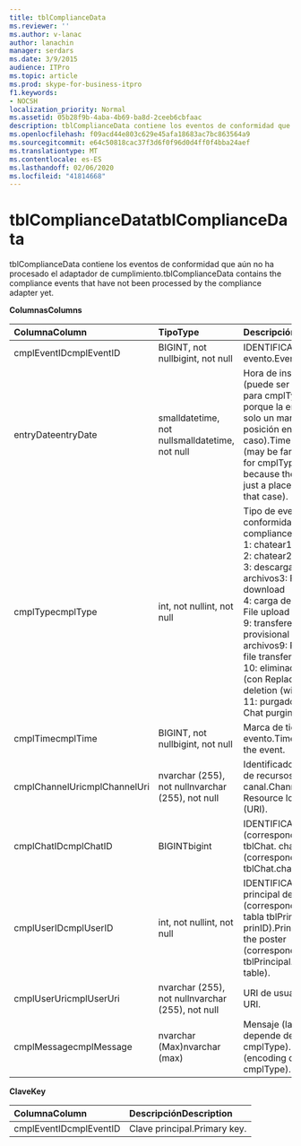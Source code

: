 ```yaml
---
title: tblComplianceData
ms.reviewer: ''
ms.author: v-lanac
author: lanachin
manager: serdars
ms.date: 3/9/2015
audience: ITPro
ms.topic: article
ms.prod: skype-for-business-itpro
f1.keywords:
- NOCSH
localization_priority: Normal
ms.assetid: 05b28f9b-4aba-4b69-ba8d-2ceeb6cbfaac
description: tblComplianceData contiene los eventos de conformidad que aún no ha procesado el adaptador de cumplimiento.
ms.openlocfilehash: f09acd44e803c629e45afa18683ac7bc863564a9
ms.sourcegitcommit: e64c50818cac37f3d6f0f96d0d4ff0f4bba24aef
ms.translationtype: MT
ms.contentlocale: es-ES
ms.lasthandoff: 02/06/2020
ms.locfileid: "41814668"
---
```

# <a name="tblcompliancedata"></a><span data-ttu-id="7db99-103">tblComplianceData</span><span class="sxs-lookup"><span data-stu-id="7db99-103">tblComplianceData</span></span>
 
<span data-ttu-id="7db99-104">tblComplianceData contiene los eventos de conformidad que aún no ha procesado el adaptador de cumplimiento.</span><span class="sxs-lookup"><span data-stu-id="7db99-104">tblComplianceData contains the compliance events that have not been processed by the compliance adapter yet.</span></span>
  
<span data-ttu-id="7db99-105">**Columnas**</span><span class="sxs-lookup"><span data-stu-id="7db99-105">**Columns**</span></span>

|<span data-ttu-id="7db99-106">**Columna**</span><span class="sxs-lookup"><span data-stu-id="7db99-106">**Column**</span></span>|<span data-ttu-id="7db99-107">**Tipo**</span><span class="sxs-lookup"><span data-stu-id="7db99-107">**Type**</span></span>|<span data-ttu-id="7db99-108">**Descripción**</span><span class="sxs-lookup"><span data-stu-id="7db99-108">**Description**</span></span>|
|:-----|:-----|:-----|
|<span data-ttu-id="7db99-109">cmplEventID</span><span class="sxs-lookup"><span data-stu-id="7db99-109">cmplEventID</span></span>  <br/> |<span data-ttu-id="7db99-110">BIGINT, not null</span><span class="sxs-lookup"><span data-stu-id="7db99-110">bigint, not null</span></span>  <br/> |<span data-ttu-id="7db99-111">IDENTIFICADOR de evento.</span><span class="sxs-lookup"><span data-stu-id="7db99-111">Event ID.</span></span>  <br/> |
|<span data-ttu-id="7db99-112">entryDate</span><span class="sxs-lookup"><span data-stu-id="7db99-112">entryDate</span></span>  <br/> |<span data-ttu-id="7db99-113">smalldatetime, not null</span><span class="sxs-lookup"><span data-stu-id="7db99-113">smalldatetime, not null</span></span>  <br/> |<span data-ttu-id="7db99-114">Hora de inserción (puede ser muy próxima para cmplType = 9 porque la entrada es solo un marcador de posición en ese caso).</span><span class="sxs-lookup"><span data-stu-id="7db99-114">Time of insertion (may be far in the future for cmplType=9 because the entry is just a placeholder in that case).</span></span>  <br/> |
|<span data-ttu-id="7db99-115">cmplType</span><span class="sxs-lookup"><span data-stu-id="7db99-115">cmplType</span></span>  <br/> |<span data-ttu-id="7db99-116">int, not null</span><span class="sxs-lookup"><span data-stu-id="7db99-116">int, not null</span></span>  <br/> | <span data-ttu-id="7db99-117">Tipo de evento de conformidad:</span><span class="sxs-lookup"><span data-stu-id="7db99-117">Type of compliance event:</span></span> <br/>  <span data-ttu-id="7db99-118">1: chatear</span><span class="sxs-lookup"><span data-stu-id="7db99-118">1: Chat</span></span> <br/>  <span data-ttu-id="7db99-119">2: chatear</span><span class="sxs-lookup"><span data-stu-id="7db99-119">2: Backchat</span></span> <br/>  <span data-ttu-id="7db99-120">3: descarga de archivos</span><span class="sxs-lookup"><span data-stu-id="7db99-120">3: File download</span></span> <br/>  <span data-ttu-id="7db99-121">4: carga de archivos</span><span class="sxs-lookup"><span data-stu-id="7db99-121">4: File upload</span></span> <br/>  <span data-ttu-id="7db99-122">9: transferencia provisional de archivos</span><span class="sxs-lookup"><span data-stu-id="7db99-122">9: Provisional file transfer</span></span> <br/>  <span data-ttu-id="7db99-123">10: eliminación de chat (con Replace)</span><span class="sxs-lookup"><span data-stu-id="7db99-123">10: Chat deletion (with replace)</span></span> <br/>  <span data-ttu-id="7db99-124">11: purgado de chat</span><span class="sxs-lookup"><span data-stu-id="7db99-124">11: Chat purging</span></span> <br/> |
|<span data-ttu-id="7db99-125">cmplTime</span><span class="sxs-lookup"><span data-stu-id="7db99-125">cmplTime</span></span>  <br/> |<span data-ttu-id="7db99-126">BIGINT, not null</span><span class="sxs-lookup"><span data-stu-id="7db99-126">bigint, not null</span></span>  <br/> |<span data-ttu-id="7db99-127">Marca de tiempo del evento.</span><span class="sxs-lookup"><span data-stu-id="7db99-127">Time stamp for the event.</span></span>  <br/> |
|<span data-ttu-id="7db99-128">cmplChannelUri</span><span class="sxs-lookup"><span data-stu-id="7db99-128">cmplChannelUri</span></span>  <br/> |<span data-ttu-id="7db99-129">nvarchar (255), not null</span><span class="sxs-lookup"><span data-stu-id="7db99-129">nvarchar (255), not null</span></span>  <br/> |<span data-ttu-id="7db99-130">Identificador uniforme de recursos (URI) del canal.</span><span class="sxs-lookup"><span data-stu-id="7db99-130">Channel Uniform Resource Identifier (URI).</span></span>  <br/> |
|<span data-ttu-id="7db99-131">cmplChatID</span><span class="sxs-lookup"><span data-stu-id="7db99-131">cmplChatID</span></span>  <br/> |<span data-ttu-id="7db99-132">BIGINT</span><span class="sxs-lookup"><span data-stu-id="7db99-132">bigint</span></span>  <br/> |<span data-ttu-id="7db99-133">IDENTIFICADOR de chat (corresponde a la tabla tblChat. chatId).</span><span class="sxs-lookup"><span data-stu-id="7db99-133">Chat ID (corresponding to tblChat.chatId table).</span></span>  <br/> |
|<span data-ttu-id="7db99-134">cmplUserID</span><span class="sxs-lookup"><span data-stu-id="7db99-134">cmplUserID</span></span>  <br/> |<span data-ttu-id="7db99-135">int, not null</span><span class="sxs-lookup"><span data-stu-id="7db99-135">int, not null</span></span>  <br/> |<span data-ttu-id="7db99-136">IDENTIFICADOR principal del póster (correspondiente a la tabla tblPrincipal. prinID).</span><span class="sxs-lookup"><span data-stu-id="7db99-136">Principal ID of the poster (corresponding to tblPrincipal.prinID table).</span></span>  <br/> |
|<span data-ttu-id="7db99-137">cmplUserUri</span><span class="sxs-lookup"><span data-stu-id="7db99-137">cmplUserUri</span></span>  <br/> |<span data-ttu-id="7db99-138">nvarchar (255), not null</span><span class="sxs-lookup"><span data-stu-id="7db99-138">nvarchar (255), not null</span></span>  <br/> |<span data-ttu-id="7db99-139">URI de usuario.</span><span class="sxs-lookup"><span data-stu-id="7db99-139">User URI.</span></span>  <br/> |
|<span data-ttu-id="7db99-140">cmplMessage</span><span class="sxs-lookup"><span data-stu-id="7db99-140">cmplMessage</span></span>  <br/> |<span data-ttu-id="7db99-141">nvarchar (Max)</span><span class="sxs-lookup"><span data-stu-id="7db99-141">nvarchar (max)</span></span>  <br/> |<span data-ttu-id="7db99-142">Mensaje (la codificación depende de cmplType).</span><span class="sxs-lookup"><span data-stu-id="7db99-142">Message (encoding depends on cmplType).</span></span>  <br/> |
   
<span data-ttu-id="7db99-143">**Clave**</span><span class="sxs-lookup"><span data-stu-id="7db99-143">**Key**</span></span>

|<span data-ttu-id="7db99-144">**Columna**</span><span class="sxs-lookup"><span data-stu-id="7db99-144">**Column**</span></span>|<span data-ttu-id="7db99-145">**Descripción**</span><span class="sxs-lookup"><span data-stu-id="7db99-145">**Description**</span></span>|
|:-----|:-----|
|<span data-ttu-id="7db99-146">cmplEventID</span><span class="sxs-lookup"><span data-stu-id="7db99-146">cmplEventID</span></span>  <br/> |<span data-ttu-id="7db99-147">Clave principal.</span><span class="sxs-lookup"><span data-stu-id="7db99-147">Primary key.</span></span>  <br/> |
   

